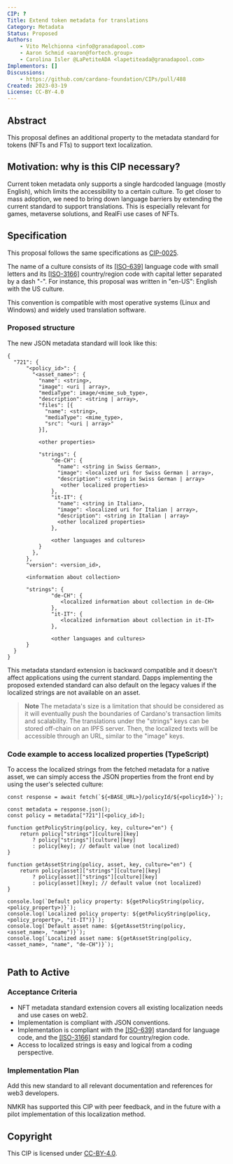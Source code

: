 ```yaml
---
CIP: ?
Title: Extend token metadata for translations
Category: Metadata
Status: Proposed
Authors:
    - Vito Melchionna <info@granadapool.com>
    - Aaron Schmid <aaron@fortech.group>
    - Carolina Isler @LaPetiteADA <lapetiteada@granadapool.com>
Implementors: []
Discussions:
    - https://github.com/cardano-foundation/CIPs/pull/488
Created: 2023-03-19
License: CC-BY-4.0
---
```


## Abstract
This proposal defines an additional property to the metadata standard for tokens (NFTs and FTs) to support text localization.

## Motivation: why is this CIP necessary?
Current token metadata only supports a single hardcoded language (mostly English), which limits the accessibility to a certain culture. To get closer to mass adoption, we need to bring down language barriers by extending the current standard to support translations. This is especially relevant for games, metaverse solutions, and RealFi use cases of NFTs.

## Specification
This proposal follows the same specifications as [CIP-0025](https://github.com/cardano-foundation/CIPs/blob/master/CIP-0025).
    
The name of a culture consists of its [[ISO-639]](https://www.iso.org/standard/4767.html) language code with small letters and its [[ISO-3166]](https://www.iso.org/standard/63545.html) country/region code with capital letter separated by a dash "-". For instance, this proposal was written in "en-US": English with the US culture.

This convention is compatible with most operative systems (Linux and Windows) and widely used translation software.
    
### Proposed structure

The new JSON metadata standard will look like this:
```
{
  "721": {
      "<policy_id>": {
        "<asset_name>": {
          "name": <string>,
          "image": <uri | array>,
          "mediaType": image/<mime_sub_type>,
          "description": <string | array>,
          "files": [{
            "name": <string>,
            "mediaType": <mime_type>,
            "src": "<uri | array>"
          }],
    
          <other properties>
              
          "strings": {
              "de-CH": {
                "name": <string in Swiss German>,
                "image": <localized uri for Swiss German | array>,
                "description": <string in Swiss German | array>
                 <other localized properties>
              },
              "it-IT": {
                "name": <string in Italian>,
                "image": <localized uri for Italian | array>,     
                "description": <string in Italian | array>
                <other localized properties>
              },
                    
              <other languages and cultures>
          }
        },
      },
      "version": <version_id>,
                  
      <information about collection>
      
      "strings": {
              "de-CH": {
                 <localized information about collection in de-CH>
              },
              "it-IT": {
                 <localized information about collection in it-IT>
              },
                    
              <other languages and cultures>
      }
  }
}
```

This metadata standard extension is backward compatible and it doesn't affect applications using the current standard. Dapps implementing the proposed extended standard can also default on the legacy values if the localized strings are not available on an asset.

> **Note**
> The metadata's size is a limitation that should be considered as it will eventually push the boundaries of Cardano's transaction limits and scalability. The translations under the "strings" keys can be stored off-chain on an IPFS server. Then, the localized texts will be accessible through an URL, similar to the "image" keys.

### Code example to access localized properties (TypeScript)

To access the localized strings from the fetched metadata for a native asset, we can simply access the JSON properties from the front end by using the user's selected culture:

```
const response = await fetch(`${<BASE_URL>}/policyId/${<policyId>}`);
            
const metadata = response.json();
const policy = metadata["721"][<policy_id>];

function getPolicyString(policy, key, culture="en") {
    return policy["strings"][culture][key] 
        ? policy["strings"][culture][key] 
        : policy[key]; // default value (not localized)
}

function getAssetString(policy, asset, key, culture="en") {
    return policy[asset]["strings"][culture][key] 
        ? policy[asset]["strings"][culture][key] 
        : policy[asset][key]; // default value (not localized)
}

console.log(`Default policy property: ${getPolicyString(policy, <policy_property>)}`);
console.log(`Localized policy property: ${getPolicyString(policy, <policy_property>, "it-IT")}`);
console.log(`Default asset name: ${getAssetString(policy, <asset_name>, "name")}`);
console.log(`Localized asset name: ${getAssetString(policy, <asset_name>, "name", "de-CH")}`);
         
```
     
## Path to Active

### Acceptance Criteria
- NFT metadata standard extension covers all existing localization needs and use cases on web2.
- Implementation is compliant with JSON conventions.
- Implementation is compliant with the [[ISO-639]](https://www.iso.org/standard/4767.html) standard for language code, and the [[ISO-3166]](https://www.iso.org/standard/63545.html) standard for country/region code.
- Access to localized strings is easy and logical from a coding perspective.
            
### Implementation Plan
Add this new standard to all relevant documentation and references for web3 developers.

NMKR has supported this CIP with peer feedback, and in the future with a pilot implementation of this localization method.

## Copyright
This CIP is licensed under [CC-BY-4.0](https://creativecommons.org/licenses/by/4.0/legalcode).

[CC-BY-4.0]: https://creativecommons.org/licenses/by/4.0/legalcode
[Apache-2.0]: http://www.apache.org/licenses/LICENSE-2.0

